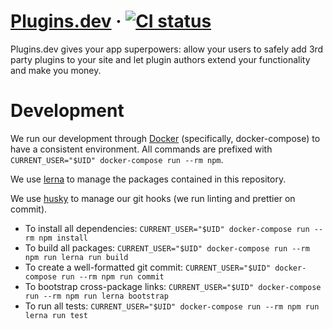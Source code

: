 # [Plugins.dev](https://plugins.dev) &middot; [![CI status](https://github.com/pluginsdotdev/pluginsdotdev/workflows/ci/badge.svg)](https://github.com/pluginsdotdev/pluginsdotdev/actions?query=workflow%3Aci)
Plugins.dev gives your app superpowers: allow your users to safely add 3rd party plugins to your site and let plugin authors extend your functionality and make you money.

# Development
We run our development through [Docker](https://docker.com) (specifically, docker-compose) to have a consistent environment. All commands are prefixed with `CURRENT_USER="$UID" docker-compose run --rm npm`.

We use [lerna](https://github.com/lerna/lerna#readme) to manage the packages contained in this repository.

We use [husky](https://github.com/typicode/husky#readme) to manage our git hooks (we run linting and prettier on commit).

* To install all dependencies: `CURRENT_USER="$UID" docker-compose run --rm npm install`
* To build all packages: `CURRENT_USER="$UID" docker-compose run --rm npm run lerna run build`
* To create a well-formatted git commit: `CURRENT_USER="$UID" docker-compose run --rm npm run commit`
* To bootstrap cross-package links: `CURRENT_USER="$UID" docker-compose run --rm npm run lerna bootstrap`
* To run all tests: `CURRENT_USER="$UID" docker-compose run --rm npm run lerna run test`
